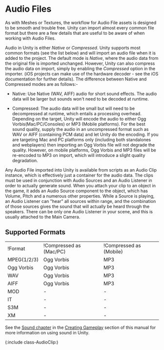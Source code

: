 Audio Files
===========


As with Meshes or Textures, the workflow for <span class=keyword>Audio File</span> assets is designed to be smooth and trouble free.  Unity can import almost every common file format but there are a few details that are useful to be aware of when working with Audio Files.

Audio in Unity is either _Native_ or _Compressed_.  Unity supports most common formats (see the list below) and will import an audio file when it is added to the project. The default mode is _Native_, where the audio data from the original file is imported unchanged. However, Unity can also compress the audio data on import, simply by enabling the _Compressed_ option in the importer. (iOS projects can make use of the hardware decoder - see the iOS documentation for further details). The difference between Native and Compressed modes are as follows:-

* <span class=keyword>Native</span>: Use Native (WAV, AIFF) audio for short sound effects. The audio data will be larger but sounds won't need to be decoded at runtime.

* <span class=keyword>Compressed</span>: The audio data will be small but will need to be decompressed at runtime, which entails a processing overhead. Depending on the target, Unity will encode the audio to either Ogg Vorbis(Mac/PC/Consoles) or MP3 (Mobile platforms). For the best sound quality, supply the audio in an uncompressed format such as WAV or AIFF (containing PCM data) and let Unity do the encoding. If you are targeting Mac and PC platforms only (including both standalones and webplayers) then importing an Ogg Vorbis file will not degrade the quality. However, on mobile platforms, Ogg Vorbis  and MP3 files will be re-encoded to MP3 on import, which will introduce a slight quality degradation.

Any Audio File imported into Unity is available from scripts as an <span class=keyword>Audio Clip</span> instance, which is effectively just a container for the audio data. The clips must be used in conjunction with <span class=keyword>Audio Sources</span> and an <span class=keyword>Audio Listener</span> in order to actually generate sound. When you attach your clip to an object in the game, it adds an Audio Source component to the object, which has <span class=component>Volume</span>, <span class=component>Pitch</span> and a numerous other properties.  While a Source is playing, an Audio Listener can "hear" all sources within range, and the combination of those sources gives the sound that will actually be heard through the speakers.  There can be only one Audio Listener in your scene, and this is usually attached to the <span class=keyword>Main Camera</span>.

Supported Formats
-----------------


|  |  |  |
|--|--|--|
|!Format|!Compressed as (Mac/PC)|!Compressed as (Mobile)|
|MPEG(1/2/3)    | Ogg Vorbis | MP3 | 
|Ogg Vorbis     | Ogg Vorbis | MP3 |
|WAV            | Ogg Vorbis | MP3 |
|AIFF           | Ogg Vorbis | MP3 |
|MOD            | - | - |
|IT             | - | - |
|S3M            | - | - |
|XM             | - | - |



See the [Sound chapter](sound.html) in the [Creating Gameplay](creatinggameplay.html) section of this manual for more information on using sound in Unity.

(:include class-AudioClip:)
